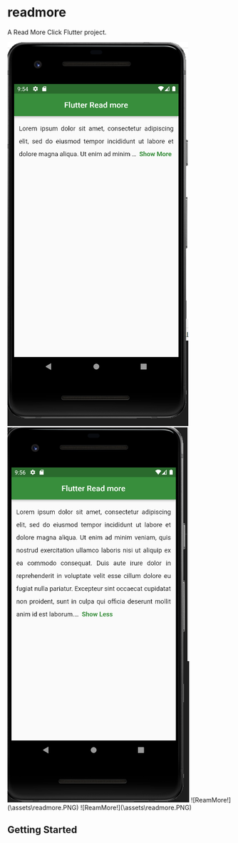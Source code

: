 # readmore

A Read More Click Flutter project.

<img alt="readmore" src="assets/readmore.png">
<img alt="readless" src="assets/readless.png">
![ReamMore!](\assets\readmore.PNG)
![ReamMore!](\assets\readmore.PNG)

## Getting Started
